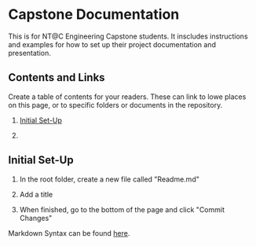 # Capstone Documentation

This is for NT@C Engineering Capstone students.  It inscludes instructions and examples for how to set up their project documentation and presentation.

## Contents and Links

Create a table of contents for your readers.  These can link to lowe places on this page, or to specific folders or documents in the repository.

1. [Initial Set-Up](https://github.com/rhunter-NTatC/Capstone_Documentation_Sample#initial-set-up)

1. []() 

## Initial Set-Up

1. In the root folder, create a new file called "Readme.md"

1. Add a title

1. When finished, go to the bottom of the page and click "Commit Changes"

Markdown Syntax can be found <a href="https://www.markdownguide.org/basic-syntax/" target="_blank">here</a>.
